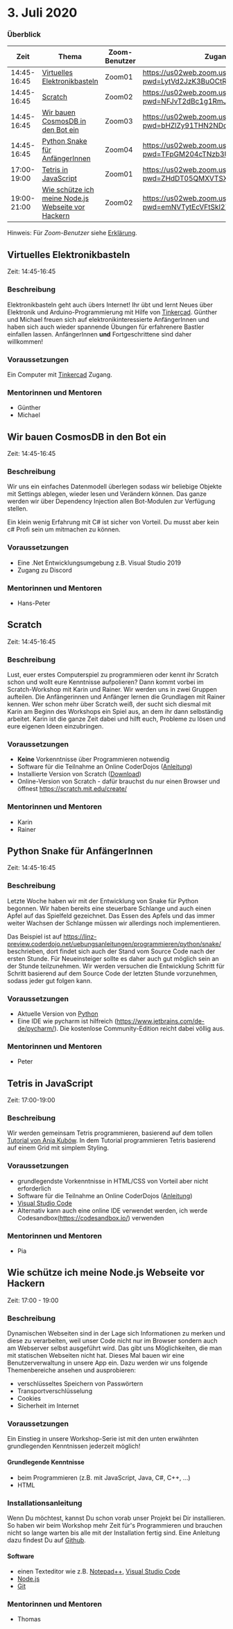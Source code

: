 # 3. Juli 2020

### Überblick

| Zeit        | Thema                                                                   | Zoom-Benutzer | Zugangslink                                                                |
| ----------- | ----------------------------------------------------------------------- | ------------- | -------------------------------------------------------------------------- |
| 14:45-16:45 | [Virtuelles Elektronikbasteln](#virtuelles-elektronikbasteln)           | Zoom01        | https://us02web.zoom.us/j/87064474726?pwd=LytVd2JzK3BuOCtRdXc5Y1M1dVNzQT09                                                                           |
| 14:45-16:45 | [Scratch](#scratch)                                                     | Zoom02        | https://us02web.zoom.us/j/85879207344?pwd=NFJvT2dBc1g1RmJlOUZabU1CTWxIdz09                                                                           |
| 14:45-16:45 | [Wir bauen CosmosDB in den Bot ein](#wir-bauen-cosmosdb-in-den-bot-ein) | Zoom03        | https://us02web.zoom.us/j/87528965313?pwd=bHZlZy91THN2NDdqUW9YTmlpNEhxUT09                                                                           |
| 14:45-16:45 | [Python Snake für AnfängerInnen](#python-snake-für-anfängerinnen)       | Zoom04        | https://us02web.zoom.us/j/84072180988?pwd=TFpGM204cTNzb3U5NmpEaitETFNZdz09                                                                           |
| 17:00-19:00 | [Tetris in JavaScript](#tetris-in-javascript)                           | Zoom01        | https://us02web.zoom.us/j/86023426446?pwd=ZHdDT05QMXVTSXJlU1E4S25vYmNOUT09                                                                           |
| 19:00-21:00 | [Wie schütze ich meine Node.js Webseite vor Hackern](#wie-schütze-ich-meine-nodejs-webseite-vor-hackern)      | Zoom02       | https://us02web.zoom.us/j/89551402230?pwd=emNVTytEcVFtSkI2T3ZGWkt3L3Nsdz09                                                                           |


Hinweis: Für _Zoom-Benutzer_ siehe [Erklärung](https://github.com/coderdojo-linz/coderdojo-online/blob/master/Zoom.md).


## Virtuelles Elektronikbasteln

Zeit: 14:45-16:45

### Beschreibung

Elektronikbasteln geht auch übers Internet! Ihr übt und lernt Neues über Elektronik und Arduino-Programmierung mit Hilfe von [Tinkercad](https://www.tinkercad.com). Günther und Michael freuen sich auf elektronikinteressierte AnfängerInnen und haben sich auch wieder spannende Übungen für erfahrenere Bastler einfallen lassen. AnfängerInnen **und** Fortgeschrittene sind daher willkommen!

### Voraussetzungen

Ein Computer mit [Tinkercad](https://www.tinkercad.com) Zugang.

### Mentorinnen und Mentoren

- Günther
- Michael


## Wir bauen CosmosDB in den Bot ein

Zeit: 14:45-16:45

### Beschreibung

Wir uns ein einfaches Datenmodell überlegen sodass wir beliebige Objekte mit Settings ablegen, wieder lesen und Verändern
können. Das ganze werden wir über Dependency Injection allen Bot-Modulen zur Verfügung stellen.

Ein klein wenig Erfahrung mit C# ist sicher von Vorteil. Du musst aber kein c# Profi sein um mitmachen zu können.

### Voraussetzungen

- Eine .Net Entwicklungsumgebung z.B. Visual Studio 2019
- Zugang zu Discord

### Mentorinnen und Mentoren

- Hans-Peter


## Scratch

Zeit: 14:45-16:45

### Beschreibung

Lust, euer erstes Computerspiel zu programmieren oder kennt ihr Scratch schon und wollt eure Kenntnisse aufpolieren? Dann kommt vorbei im Scratch-Workshop mit Karin und Rainer. Wir werden uns in zwei Gruppen aufteilen. Die Anfängerinnen und Anfänger lernen die Grundlagen mit Rainer kennen. Wer schon mehr über Scratch weiß, der sucht sich diesmal mit Karin am Beginn des Workshops ein Spiel aus, an dem ihr dann selbständig arbeitet. Karin ist die ganze Zeit dabei und hilft euch, Probleme zu lösen und eure eigenen Ideen einzubringen.

### Voraussetzungen

- **Keine** Vorkenntnisse über Programmieren notwendig
- Software für die Teilnahme an Online CoderDojos ([Anleitung](https://linz.coderdojo.net/online-coderdojo-tipps.html))
- Installierte Version von Scratch ([Download](https://scratch.mit.edu/download))
- Online-Version von Scratch - dafür brauchst du nur einen Browser und öffnest https://scratch.mit.edu/create/

### Mentorinnen und Mentoren

- Karin
- Rainer


## Python Snake für AnfängerInnen

Zeit: 14:45-16:45

### Beschreibung

Letzte Woche haben wir mit der Entwicklung von Snake für Python begonnen. Wir haben bereits eine steuerbare Schlange und auch einen Apfel auf das Spielfeld gezeichnet. Das Essen des Apfels und das immer weiter Wachsen der Schlange müssen wir allerdings noch implementieren. 

Das Beispiel ist auf https://linz-preview.coderdojo.net/uebungsanleitungen/programmieren/python/snake/ beschrieben, dort findet sich auch der Stand vom Source Code nach der ersten Stunde. Für Neueinsteiger sollte es daher auch gut möglich sein an der Stunde teilzunehmen. Wir werden versuchen die Entwicklung Schritt für Schritt basierend auf dem Source Code der letzten Stunde vorzunehmen, sodass jeder gut folgen kann.

### Voraussetzungen

- Aktuelle Version von [Python](https://www.python.org/downloads/)
- Eine IDE wie pycharm ist hilfreich (https://www.jetbrains.com/de-de/pycharm/). Die kostenlose Community-Edition reicht dabei völlig aus.

### Mentorinnen und Mentoren

- Peter


## Tetris in JavaScript

Zeit: 17:00-19:00

### Beschreibung

Wir werden gemeinsam Tetris programmieren, basierend auf dem tollen [Tutorial von Ania Kubów](https://www.youtube.com/watch?v=w1JJfK09ujQ&t=44s). In dem Tutorial programmieren Tetris basierend auf einem Grid mit simplem Styling. 

### Voraussetzungen

- grundlegendste Vorkenntnisse in HTML/CSS von Vorteil aber nicht erforderlich
- Software für die Teilnahme an Online CoderDojos ([Anleitung](https://linz.coderdojo.net/online-coderdojo-tipps.html))
- [Visual Studio Code](https://code.visualstudio.com/)
- Alternativ kann auch eine online IDE verwendet werden, ich werde Codesandbox(https://codesandbox.io/) verwenden

### Mentorinnen und Mentoren

- Pia


## Wie schütze ich meine Node.js Webseite vor Hackern

Zeit: 17:00 - 19:00

### Beschreibung

Dynamischen Webseiten sind in der Lage sich Informationen zu merken und diese zu verarbeiten, weil unser Code nicht nur im Browser sondern auch am Webserver selbst ausgeführt wird. Das gibt uns Möglichkeiten, die man mit statischen Webseiten nicht hat. Dieses Mal bauen wir eine Benutzerverwaltung in unsere App ein. Dazu werden wir uns folgende Themenbereiche ansehen und ausprobieren:

- verschlüsseltes Speichern von Passwörtern
- Transportverschlüsselung
- Cookies
- Sicherheit im Internet

### Voraussetzungen

Ein Einstieg in unsere Workshop-Serie ist mit den unten erwähnten grundlegenden Kenntnissen jederzeit möglich!

#### Grundlegende Kenntnisse

- beim Programmieren (z.B. mit JavaScript, Java, C#, C++, ...)
- HTML

### Installationsanleitung

Wenn Du möchtest, kannst Du schon vorab unser Projekt bei Dir installieren. So haben wir beim Workshop mehr Zeit für's Programmieren und brauchen nicht so lange warten bis alle mit der Installation fertig sind. Eine Anleitung dazu findest Du auf [Github](https://github.com/coderdojo-neusiedl/dynamic-webpage/tree/workshop-20200703).

#### Software

- einen Texteditor wie z.B. [Notepad++](https://notepad-plus-plus.org), [Visual Studio Code](https://code.visualstudio.com)
- [Node.js](https://nodejs.org/en/download/)
- [Git](https://git-scm.com/download/win)

### Mentorinnen und Mentoren

- Thomas
